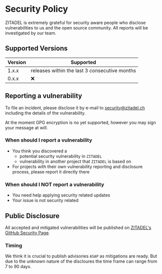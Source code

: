 # Security Policy

ZITADEL is extremely grateful for security aware people who disclose vulnerabilities to us and the open source community. All reports will be investigated by our team.

## Supported Versions

| Version | Supported          |
| ------- | ------------------ |
| 1.x.x   | releases within the last 3 consecutive months |
| 0.x.x   | :x:                |

## Reporting a vulnerability

To file an incident, please disclose it by e-mail to [security@zitadel.ch](mailto:security@zitadel.ch) including the  details of the vulnerability.

At the moment GPG encryption is no yet supported, however you may sign your message at will.

### When should I report a vulnerability

- You think you discovered a
  - potential security vulnerability in `ZITADEL`
  - vulnerability in another project that `ZITADEL` is based on
- For projects with their own vulnerability reporting and disclosure process, please report it directly there

### When should I NOT report a vulnerability

- You need help applying security related updates
- Your issue is not security related

## Public Disclosure

All accepted and mitigated vulnerabilities will be published on [ZITADEL's GitHub Security Page](https://github.com/caos/zitadel/security/advisories).

### Timing

We think it is crucial to publish advisories `ASAP` as mitigations are ready. But due to the unknown nature of the discloures the time frame can range from 7 to 90 days.
